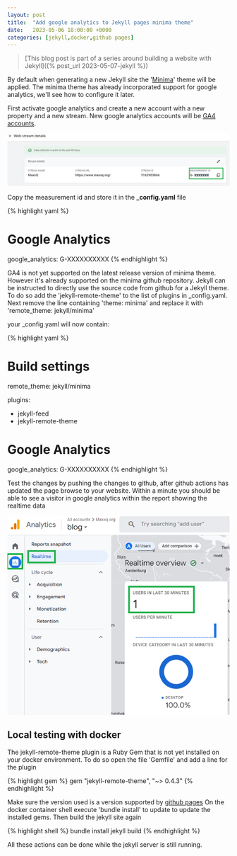 ```yaml
---
layout: post
title:  "Add google analytics to Jekyll pages minima theme"
date:   2023-05-06 18:00:00 +0000
categories: [jekyll,docker,github pages]
---
```

> [This blog post is part of a series around building a website with Jekyll]({% post_url 2023-05-07-jekyll %})

By default when generating a new Jekyll site the '[Minima](https://github.com/jekyll/minima)' theme will be applied.  The minima theme has already incorporated support for google analytics, we'll see how to configure it later.  

First activate google analytics and create a new account with a new property and a new stream.  New google analytics accounts will 
be [GA4 accounts](https://developers.google.com/analytics/devguides/collection/ga4).

![change _config.yaml](/assets/images/google_analytics_stream.png)

Copy the measurement id and store it in the **_config.yaml** file

{% highlight yaml %}
# Google Analytics
google_analytics: G-XXXXXXXXXX
{% endhighlight %}


GA4 is not yet supported on the latest release version of minima theme. However it's already supported on the minima github repository.
Jekyll can be instructed to directly use the source code from github for a Jekyll theme. To do so add the 'jekyll-remote-theme' to the list of plugins in _config.yaml.  Next remove the line containing 'theme: minima' and replace it with 'remote_theme: jekyll/minima'

your _config.yaml will now contain:

{% highlight yaml %}
# Build settings
remote_theme: jekyll/minima

plugins:
  - jekyll-feed
  - jekyll-remote-theme

# Google Analytics
google_analytics: G-XXXXXXXXXX
{% endhighlight %}

Test the changes by pushing the changes to github, after github actions has updated the page browse to your website. 
Within a minute you should be able to see a visitor in google analytics within the report showing the realtime data

![change _config.yaml](/assets/images/google_analytics_realtime.png)

## Local testing with docker

The jekyll-remote-theme plugin is a Ruby Gem that is not yet installed on your docker environment.
To do so open the file 'Gemfile' and add a line for the plugin

{% highlight gem %}
gem "jekyll-remote-theme", "~> 0.4.3"
{% endhighlight %}

Make sure the version used is a version supported by  [github pages](https://pages.github.com/versions/)
On the docker container shell execute 'bundle install' to update to update the installed gems.  Then build the jekyll site again

{% highlight shell %}
bundle install
jekyll build
{% endhighlight %}

All these actions can be done while the jekyll server is still running.


 
